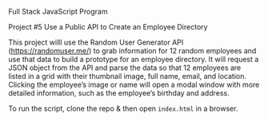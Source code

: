 Full Stack JavaScript Program

Project #5 Use a Public API to Create an Employee Directory

This project willl use the Random User Generator API (https://randomuser.me/) to grab information for 12 random employees and use that data to build a prototype for an employee directory. It will request a JSON object from the API and parse the data so that 12 employees are listed in a grid with their thumbnail image, full name, email, and location. Clicking the employee’s image or name will open a modal window with more detailed information, such as the employee’s birthday and address.

To run the script, clone the repo & then open `index.html` in a browser.
